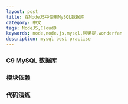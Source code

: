 ```yaml
---
layout: post
title: 在NodeJS中使用MySQL数据库
category: 中文
tags: NodeJS,Cloud9
keywords: node,node.js,mysql,阿樊提,wonderfan
description: mysql best practise
---
```


### C9 MySQL 数据库


### 模块依赖



### 代码演练

